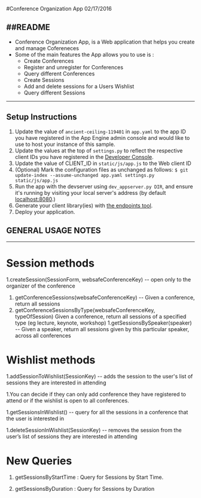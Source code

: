 #Conference Organization App 02/17/2016

##README
------
- Conference Organization App, is a Web application that helps you create and manage Cofereneces 
- Some of the main features the App allows you to use is :
	- Create Conferences 
	- Register and unregister for Conferences 
	- Query different Conferences
	- Create Sessions 
	- Add and delete sessions for a Users Wishlist
	- Query different Sessions 

----------------------------------------------------------------------------

## Setup Instructions
1. Update the value of `ancient-ceiling-119401` in `app.yaml` to the app ID you
   have registered in the App Engine admin console and would like to use to host
   your instance of this sample.
1. Update the values at the top of `settings.py` to
   reflect the respective client IDs you have registered in the
   [Developer Console][1].
1. Update the value of CLIENT_ID in `static/js/app.js` to the Web client ID
1. (Optional) Mark the configuration files as unchanged as follows:
   `$ git update-index --assume-unchanged app.yaml settings.py static/js/app.js`
1. Run the app with the devserver using `dev_appserver.py DIR`, and ensure it's running by visiting
   your local server's address (by default [localhost:8080][2].)
1. Generate your client library(ies) with [the endpoints tool][3].
1. Deploy your application.


[1]: https://console.developers.google.com/
[2]: https://localhost:8080/
[3]: https://developers.google.com/appengine/docs/python/endpoints/endpoints_tool

## GENERAL USAGE NOTES
-------------------

# Session methods
1.createSession(SessionForm, websafeConferenceKey) -- open only to the organizer of the conference
1. getConferenceSessions(websafeConferenceKey) -- Given a conference, return all sessions
1. getConferenceSessionsByType(websafeConferenceKey, typeOfSession) Given a conference, return all sessions of a specified type (eg lecture, keynote, workshop)
1.getSessionsBySpeaker(speaker) -- Given a speaker, return all sessions given by this particular speaker, across all conferences

# Wishlist methods
1.addSessionToWishlist(SessionKey) -- adds the session to the user's list of sessions they are interested in attending

1.You can decide if they can only add conference they have registered to attend or if the wishlist is open to all conferences.

1.getSessionsInWishlist() -- query for all the sessions in a conference that the user is interested in

1.deleteSessionInWishlist(SessionKey) -- removes the session from the user’s list of sessions they are interested in attending

# New Queries 
1. getSessionsByStartTime : Query for Sessions by Start Time.

1. getSessionsByDuration : Query for Sessions by Duration 